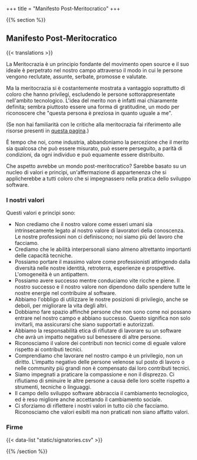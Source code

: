 +++
title = "Manifesto Post-Meritocratico"
+++

{{% section %}}

## Manifesto Post-Meritocratico

{{< translations >}}

La Meritocrazia è un principio fondante del movimento open source e il suo ideale è perpetrato nel nostro campo attraverso il modo in cui le persone vengono reclutate, assunte, serbate, promosse e valutate.

Ma la meritocrazia si è costantemente mostrata a vantaggio soprattutto di coloro che hanno privilegi, escludendo le persone sottorappresentate nell'ambito tecnologico. L'idea del merito non è infatti mai chiaramente definita; sembra piuttosto essere una forma di gratitudine, un modo per riconoscere che "questa persona è preziosa in quanto uguale a me".

(Se non hai familiarità con le critiche alla meritocrazia fai riferimento alle risorse presenti in <a href="/meritocracy/">questa pagina</a>.)

È tempo che noi, come industria, abbandoniamo la percezione che il merito sia qualcosa che può essere misurato, può essere perseguito, a parità di condizioni, da ogni individuo e può equamente essere distribuito.

Che aspetto avrebbe un mondo post-meritocratico? Sarebbe basato su un nucleo di valori e princìpi, un'affermazione di appartenenza che si applicherebbe a tutti coloro che si impegnassero nella pratica dello sviluppo software.

### I nostri valori

Questi valori e princìpi sono:

* Non crediamo che il nostro valore come esseri umani sia intrinsecamente legato al nostro valore di lavoratori della conoscenza. Le nostre professioni non ci definiscono; noi siamo più del lavoro che facciamo.
* Crediamo che le abilità interpersonali siano almeno altrettanto importanti delle capacità tecniche.
* Possiamo portare il massimo valore come professionisti attingendo dalla diversità nelle nostre identità, retroterra, esperienze e prospettive. L'omogeneità è un antipattern.
* Possiamo avere successo mentre conduciamo vite ricche e piene. Il nostro successo e il nostro valore non dipendono dallo spendere tutte le nostre energie nel contribuire al software.
* Abbiamo l'obbligo di utilizzare le nostre posizioni di privilegio, anche se deboli, per migliorare la vita degli altri.
* Dobbiamo fare spazio affinché persone che non sono come noi possano entrare nel nostro campo e abbiano successo. Questo significa non solo invitarli, ma assicurarsi che siano supportati e autorizzati.
* Abbiamo la responsabilità etica di rifiutare di lavorare su un software che avrà un impatto negativo sul benessere di altre persone.
* Riconosciamo il valore dei contributi non tecnici come di eguale valore rispetto ai contributi tecnici.
* Comprendiamo che lavorare nel nostro campo è un privilegio, non un diritto. L'impatto negativo delle persone velenose sul posto di lavoro o nelle community più grandi non è compensato dai loro contributi tecnici.
* Siamo impegnati a praticare la compassione e non il disprezzo. Ci rifiutiamo di sminuire le altre persone a causa delle loro scelte rispetto a strumenti, tecniche o linguaggi.
* Il campo dello sviluppo software abbraccia il cambiamento tecnologico, ed è reso migliore anche accettando il cambiamento sociale.
* Ci sforziamo di riflettere i nostri valori in tutto ciò che facciamo. Riconosciamo che valori esibiti ma non praticati non siano affatto valori.

### Firme

{{< data-list "static/signatories.csv" >}}

{{% /section %}}
